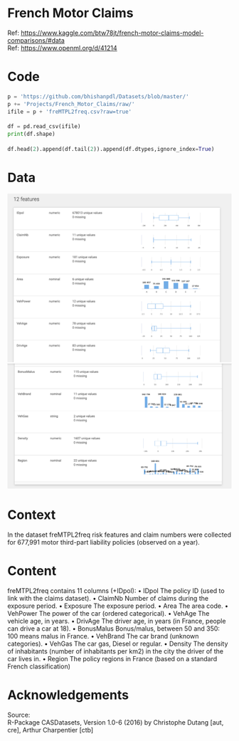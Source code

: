 # French Motor Claims
Ref: https://www.kaggle.com/btw78jt/french-motor-claims-model-comparisons/#data  
Ref: https://www.openml.org/d/41214

# Code
```python
p = 'https://github.com/bhishanpdl/Datasets/blob/master/'
p += 'Projects/French_Motor_Claims/raw/'
ifile = p + 'freMTPL2freq.csv?raw=true'

df = pd.read_csv(ifile)
print(df.shape)

df.head(2).append(df.tail(2)).append(df.dtypes,ignore_index=True)
```

# Data
![](images/desc_01.png)
![](images/desc_02.png)

# Context
In the dataset freMTPL2freq risk features and claim numbers were collected for 677,991 motor third-part liability policies (observed on a year).

# Content
freMTPL2freq contains 11 columns (+IDpol): • IDpol The policy ID (used to link with the claims dataset). • ClaimNb Number of claims during the exposure period. • Exposure The exposure period. • Area The area code. • VehPower The power of the car (ordered categorical). • VehAge The vehicle age, in years. • DrivAge The driver age, in years (in France, people can drive a car at 18). • BonusMalus Bonus/malus, between 50 and 350: 100 means malus in France. • VehBrand The car brand (unknown categories). • VehGas The car gas, Diesel or regular. • Density The density of inhabitants (number of inhabitants per km2) in the city the driver of the car lives in. • Region The policy regions in France (based on a standard French classification)

# Acknowledgements
Source:  
R-Package CASDatasets, Version 1.0-6 (2016) by Christophe Dutang [aut, cre], Arthur Charpentier [ctb]



